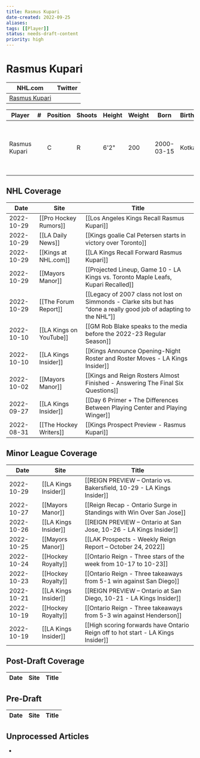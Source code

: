 ```yaml
---
title: Rasmus Kupari
date-created: 2022-09-25
aliases: 
tags: [[Player]]
status: needs-draft-content
priority: high
---
```


# Rasmus Kupari

NHL.com | Twitter
-|-
[Rasmus Kupari](https://www.nhl.com/player/rasmus-kupari-8480845) | []()

Player | \# | Position | Shoots | Height | Weight | Born | Birthplace | Draft
---|---|---|---|---|---|---|---|---
Rasmus Kupari | |  C | R | 6'2" | 200 |2000-03-15 | Kotka, FIN | 2018 LAK, 1st rd, 20th pk (20th overall)
 


## NHL  Coverage
| Date       | Site                    | Title                                                                                                               |
| ---------- | ----------------------- | ------------------------------------------------------------------------------------------------------------------- |
| 2022-10-29 | [[Pro Hockey Rumors]]   | [[Los Angeles Kings Recall Rasmus Kupari]]                                                                          |
| 2022-10-29 | [[LA Daily News]]       | [[Kings goalie Cal Petersen starts in victory over Toronto]]                                                        |
| 2022-10-29 | [[Kings at NHL.com]]    | [[LA Kings Recall Forward Rasmus Kupari]]                                                                           |
| 2022-10-29 | [[Mayors Manor]]        | [[Projected Lineup, Game 10 - LA Kings vs. Toronto Maple Leafs, Kupari Recalled]]                                   |
| 2022-10-29 | [[The Forum Report]]    | [[Legacy of 2007 class not lost on Simmonds - Clarke sits but has “done a really good job of adapting to the NHL”]] |
| 2022-10-10 | [[LA Kings on YouTube]] | [[GM Rob Blake speaks to the media before the 2022-23 Regular Season]]                                              |
| 2022-10-10 | [[LA Kings Insider]]    | [[Kings Announce Opening-Night Roster and Roster Moves - LA Kings Insider]]                                         |
| 2022-10-02 | [[Mayors Manor]]        | [[Kings and Reign Rosters Almost Finished - Answering The Final Six Questions]]                                     |
| 2022-09-27 | [[LA Kings Insider]]    | [[Day 6 Primer + The Differences Between Playing Center and Playing Winger]]                                        |
| 2022-08-31 | [[The Hockey Writers]]  | [[Kings Prospect Preview - Rasmus Kupari]]                                                                          |


## Minor League Coverage
| Date       | Site                 | Title                                                                            |
| ---------- | -------------------- | -------------------------------------------------------------------------------- |
| 2022-10-29 | [[LA Kings Insider]] | [[REIGN PREVIEW – Ontario vs. Bakersfield, 10-29 - LA Kings Insider]]            |
| 2022-10-27 | [[Mayors Manor]]     | [[Reign Recap - Ontario Surge in Standings with Win Over San Jose]]              |
| 2022-10-26 | [[LA Kings Insider]] | [[REIGN PREVIEW – Ontario at San Jose, 10-26 - LA Kings Insider]]                |
| 2022-10-25 | [[Mayors Manor]]     | [[LAK Prospects - Weekly Reign Report – October 24, 2022]]                       |
| 2022-10-24 | [[Hockey Royalty]]   | [[Ontario Reign - Three stars of the week from 10-17 to 10-23]]                  |
| 2022-10-23 | [[Hockey Royalty]]   | [[Ontario Reign - Three takeaways from 5-1 win against San Diego]]               |
| 2022-10-21 | [[LA Kings Insider]] | [[REIGN PREVIEW – Ontario at San Diego, 10-21 - LA Kings Insider]]               |
| 2022-10-19 | [[Hockey Royalty]]   | [[Ontario Reign - Three takeaways from 5-3 win against Henderson]]               |
| 2022-10-19 | [[LA Kings Insider]] | [[High scoring forwards have Ontario Reign off to hot start - LA Kings Insider]] |


## Post-Draft Coverage
Date | Site |  Title
---|---|---


## Pre-Draft
Date | Site |  Title
---|---|---


## Unprocessed Articles
- 
